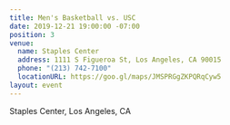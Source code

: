 ```yaml
---
title: Men's Basketball vs. USC
date: 2019-12-21 19:00:00 -07:00
position: 3
venue:
  name: Staples Center
  address: 1111 S Figueroa St, Los Angeles, CA 90015
  phone: "(213) 742-7100"
  locationURL: https://goo.gl/maps/JMSPRGgZKPQRqCyw5
layout: event
---
```


Staples Center, Los Angeles, CA